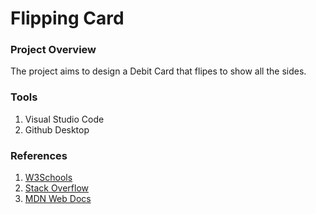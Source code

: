 # Flipping Card
### Project Overview 
The project aims to design a Debit Card that flipes to show all the sides.

### Tools
1. Visual Studio Code
2. Github Desktop

### References
1. [W3Schools](https://w3schools.com)
2. [Stack Overflow](https://stackoverflow)
3. [MDN Web Docs](https://developer.mozilla.org)
   
